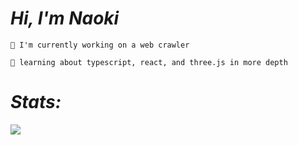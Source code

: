 # _Hi, I'm Naoki_

```💯 I'm currently working on a web crawler```

```🎴 learning about typescript, react, and three.js in more depth```

# _Stats:_

![](https://github-readme-stats.vercel.app/api/top-langs/?username=NaokiTM&lang_count=20&layout=pie&theme=dark&include_all_commits=true)
